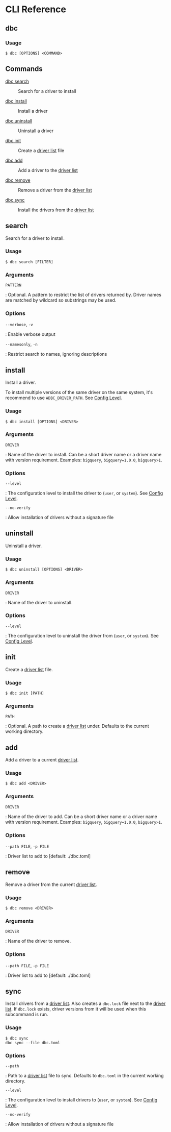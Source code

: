 <!-- Copyright (c) 2025 Columnar Technologies Inc.  All rights reserved. -->

<!--

Notes on how this document is structured:

- mkdocs doesn't let you omit some headers from the ToC so we use inline HTML
  instead
- mkdocs supports definition lists but not with links

-->

# CLI Reference

## dbc

<h3>Usage</h3>

```console
$ dbc [OPTIONS] <COMMAND>
```

<h2>Commands</h2>

<dl class="cli-overview">
<dt><a href="#search">dbc search</a></dt><dd><p>Search for a driver to install</p></dd>
<dt><a href="#install">dbc install</a></dt><dd><p>Install a driver</p></dd>
<dt><a href="#uninstall">dbc uninstall</a></dt><dd><p>Uninstall a driver</p></dd>
<dt><a href="#init">dbc init</a></dt><dd><p>Create a <a href="../../concepts/driver_list/">driver list</a> file</p></dd>
<dt><a href="#add">dbc add</a></dt><dd><p>Add a driver to the <a href="../../concepts/driver_list/">driver list</a></p></dd>
<dt><a href="#remove">dbc remove</a></dt><dd><p>Remove a driver from the <a href="../../concepts/driver_list/">driver list</a></p></dd>
<dt><a href="#sync">dbc sync</a></dt><dd><p>Install the drivers from the <a href="../../concepts/driver_list/">driver list</a></p></dd>
</dl>

## search

Search for a driver to install.

<h3>Usage</h3>

```console
$ dbc search [FILTER]
```

<h3>Arguments</h3>

`PATTERN`

:   Optional. A pattern to restrict the list of drivers returned by. Driver names are matched by wildcard so substrings may be used.

<h3>Options</h3>

`--verbose`, `-v`

:   Enable verbose output

`--namesonly`, `-n`

:   Restrict search to names, ignoring descriptions

## install

Install a driver.

To install multiple versions of the same driver on the same system, it's recommend to use `ADBC_DRIVER_PATH`. See [Config Level](config_level.md).

<h3>Usage</h3>

```console
$ dbc install [OPTIONS] <DRIVER>
```

<h3>Arguments</h3>

`DRIVER`

:   Name of the driver to install. Can be a short driver name or a driver name with version requirement. Examples: `bigquery`, `bigquery=1.0.0`, `bigquery>1`.

<h3>Options</h3>

`--level`

:   The configuration level to install the driver to (`user`, or `system`). See [Config Level](config_level.md).

`--no-verify`

:   Allow installation of drivers without a signature file

## uninstall

Uninstall a driver.

<h3>Usage</h3>

```console
$ dbc uninstall [OPTIONS] <DRIVER>
```

<h3>Arguments</h3>

`DRIVER`

:   Name of the driver to uninstall.

<h3>Options</h3>

`--level`

:   The configuration level to uninstall the driver from (`user`, or `system`). See [Config Level](config_level.md).

## init

Create a [driver list](../concepts/driver_list.md) file.

<h3>Usage</h3>

```console
$ dbc init [PATH]
```

<h3>Arguments</h3>

`PATH`

:   Optional. A path to create a [driver list](../concepts/driver_list.md) under. Defaults to the current working directory.

## add

Add a driver to a current [driver list](../concepts/driver_list.md).

<h3>Usage</h3>

```console
$ dbc add <DRIVER>
```

<h3>Arguments</h3>

`DRIVER`

:   Name of the driver to add. Can be a short driver name or a driver name with version requirement. Examples: `bigquery`, `bigquery=1.0.0`, `bigquery>1`.

<h3>Options</h3>

`--path FILE`, `-p FILE`

:   Driver list to add to [default: ./dbc.toml]

## remove

Remove a driver from the current [driver list](../concepts/driver_list.md).

<h3>Usage</h3>

```console
$ dbc remove <DRIVER>
```

<h3>Arguments</h3>

`DRIVER`

:   Name of the driver to remove.

<h3>Options</h3>

`--path FILE`, `-p FILE`

:   Driver list to add to [default: ./dbc.toml]

## sync

Install drivers from a [driver list](../concepts/driver_list.md).
Also creates a `dbc.lock` file next to the [driver list](../concepts/driver_list.md).
If `dbc.lock` exists, driver versions from it will be used when this subcommand is run.

<h3>Usage</h3>

```console
$ dbc sync
dbc sync --file dbc.toml
```

<h3>Options</h3>

`--path`

:   Path to a [driver list](../concepts/driver_list.md) file to sync. Defaults to `dbc.toml` in the current working directory.

`--level`

:   The configuration level to install drivers to (`user`, or `system`). See [Config Level](config_level.md).

`--no-verify`

:   Allow installation of drivers without a signature file
